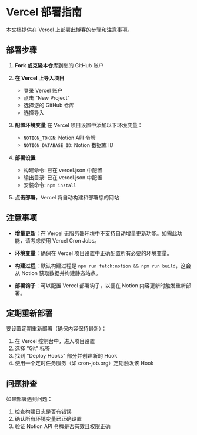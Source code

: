 # Vercel 部署指南

本文档提供在 Vercel 上部署此博客的步骤和注意事项。

## 部署步骤

1. **Fork 或克隆本仓库**到您的 GitHub 账户

2. **在 Vercel 上导入项目**
   - 登录 Vercel 账户
   - 点击 "New Project"
   - 选择您的 GitHub 仓库
   - 选择导入

3. **配置环境变量**
   在 Vercel 项目设置中添加以下环境变量：
   - `NOTION_TOKEN`: Notion API 令牌
   - `NOTION_DATABASE_ID`: Notion 数据库 ID

4. **部署设置**
   - 构建命令: 已在 vercel.json 中配置
   - 输出目录: 已在 vercel.json 中配置
   - 安装命令: `npm install`

5. **点击部署**，Vercel 将自动构建和部署您的网站

## 注意事项

- **增量更新**：在 Vercel 无服务器环境中不支持自动增量更新功能。如需此功能，请考虑使用 Vercel Cron Jobs。

- **环境变量**：确保在 Vercel 项目设置中正确配置所有必要的环境变量。

- **构建过程**：默认构建过程是 `npm run fetch:notion && npm run build`，这会从 Notion 获取数据并构建静态站点。

- **部署钩子**：可以配置 Vercel 部署钩子，以便在 Notion 内容更新时触发重新部署。

## 定期重新部署

要设置定期重新部署（确保内容保持最新）：

1. 在 Vercel 控制台中，进入项目设置
2. 选择 "Git" 标签
3. 找到 "Deploy Hooks" 部分并创建新的 Hook
4. 使用一个定时任务服务（如 cron-job.org）定期触发该 Hook

## 问题排查

如果部署遇到问题：

1. 检查构建日志是否有错误
2. 确认所有环境变量已正确设置
3. 验证 Notion API 令牌是否有效且权限正确 